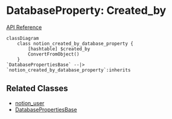 # DatabaseProperty: Created_by

[API Reference](https://developers.notion.com/reference/property-object#created-by)

```mermaid
classDiagram
    class notion_created_by_database_property {
        [hashtable] $created_by
        ConvertFromObject()
    }
`DatabasePropertiesBase` --|> `notion_created_by_database_property`:inherits
```

## Related Classes

- [notion_user](../../User/01_user.md)
- [DatabasePropertiesBase](./00_dp_DatabasePropertiesBase.md)
